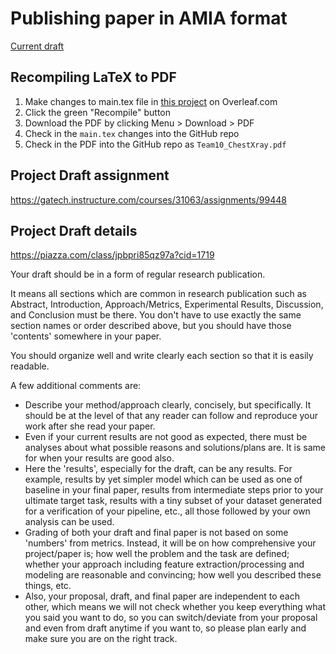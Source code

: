 # Publishing paper in AMIA format

[Current draft](https://github.gatech.edu/fjuristovski3/ChestXRay/blob/master/paper/amia_template/Team10_ChestXray.pdf)

## Recompiling LaTeX to PDF
1. Make changes to main.tex file in [this project](https://www.overleaf.com/4645357316kyjfcvprtpzv) on Overleaf.com
2. Click the green "Recompile" button
3. Download the PDF by clicking Menu > Download > PDF
4. Check in the `main.tex` changes into the GitHub repo
5. Check in the PDF into the GitHub repo as `Team10_ChestXray.pdf`

## Project Draft assignment
https://gatech.instructure.com/courses/31063/assignments/99448

## Project Draft details
https://piazza.com/class/jpbpri85qz97a?cid=1719

Your draft should be in a form of regular research publication.

It means all sections which are common in research publication such as Abstract, Introduction, Approach/Metrics, Experimental Results, Discussion, and Conclusion must be there. You don't have to use exactly the same section names or order described above, but you should have those 'contents' somewhere in your paper.

You should organize well and write clearly each section so that it is easily readable.

A few additional comments are:

* Describe your method/approach clearly, concisely, but specifically. It should be at the level of that any reader can follow and reproduce your work after she read your paper.
* Even if your current results are not good as expected, there must be analyses about what possible reasons and solutions/plans are. It is same for when your results are good also.
* Here the 'results', especially for the draft, can be any results. For example, results by yet simpler model which can be used as one of baseline in your final paper, results from intermediate steps prior to your ultimate target task, results with a tiny subset of your dataset generated for a verification of your pipeline, etc., all those followed by your own analysis can be used.
* Grading of both your draft and final paper is not based on some 'numbers' from metrics. Instead, it will be on how comprehensive your project/paper is; how well the problem and the task are defined; whether your approach including feature extraction/processing and modeling are reasonable and convincing; how well you described these things, etc.
* Also, your proposal, draft, and final paper are independent to each other, which means we will not check whether you keep everything what you said you want to do, so you can switch/deviate from your proposal and even from draft anytime if you want to, so please plan early and make sure you are on the right track.
